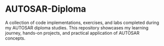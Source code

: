 # AUTOSAR-Diploma
A collection of code implementations, exercises, and labs completed during my AUTOSAR diploma studies. This repository showcases my learning journey, hands-on projects, and practical application of AUTOSAR concepts.
